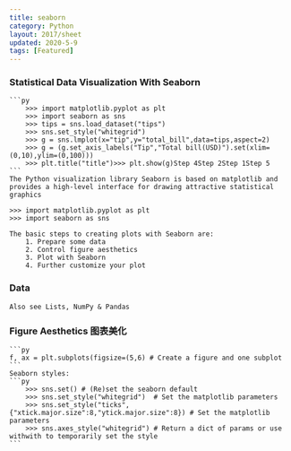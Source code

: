 ```yaml
---
title: seaborn
category: Python
layout: 2017/sheet
updated: 2020-5-9
tags: [Featured]
---
```


### Statistical Data Visualization With Seaborn

    ```py
        >>> import matplotlib.pyplot as plt
        >>> import seaborn as sns
        >>> tips = sns.load_dataset("tips")
        >>> sns.set_style("whitegrid")
        >>> g = sns.lmplot(x="tip",y="total_bill",data=tips,aspect=2)
        >>> g = (g.set_axis_labels("Tip","Total bill(USD)").set(xlim=(0,10),ylim=(0,100)))
        >>> plt.title("title")>>> plt.show(g)Step 4Step 2Step 1Step 5
    ```
    The Python visualization library Seaborn is based on matplotlib and provides a high-level interface for drawing attractive statistical graphics

    >>> import matplotlib.pyplot as plt
    >>> import seaborn as sns

    The basic steps to creating plots with Seaborn are:
        1. Prepare some data    
        2. Control figure aesthetics
        3. Plot with Seaborn  
        4. Further customize your plot


### Data

    Also see Lists, NumPy & Pandas

### Figure Aesthetics 图表美化

    ```py
    f, ax = plt.subplots(figsize=(5,6) # Create a figure and one subplot
    ```
    Seaborn styles:
    ```py
        >>> sns.set() # (Re)set the seaborn default
        >>> sns.set_style("whitegrid")  # Set the matplotlib parameters
        >>> sns.set_style("ticks",{"xtick.major.size":8,"ytick.major.size":8}) # Set the matplotlib parameters
        >>> sns.axes_style("whitegrid") # Return a dict of params or use withwith to temporarily set the style
    ```